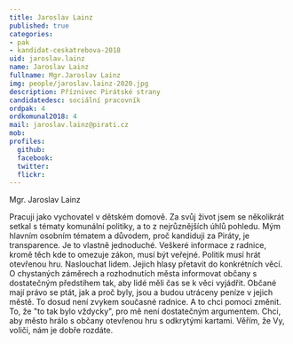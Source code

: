```yaml
---
title: Jaroslav Lainz
published: true
categories:
- pak
- kandidat-ceskatrebova-2018
uid: jaroslav.lainz
name: Jaroslav Lainz
fullname: Mgr.Jaroslav Lainz
img: people/jaroslav.lainz-2020.jpg
description: Příznivec Pirátské strany
candidatedesc: sociální pracovník
ordpak: 4
ordkomunal2018: 4
mail: jaroslav.lainz@pirati.cz
mob:
profiles:
  github:
  facebook:
  twitter:
  flickr:
---
```


Mgr. Jaroslav Lainz


Pracuji jako vychovatel v dětském domově. Za svůj život jsem se několikrát setkal s tématy komunální politiky, a to z nejrůznějších úhlů pohledu. Mým hlavním osobním tématem a důvodem, proč kandiduji za Piráty, je transparence. Je to vlastně jednoduché. Veškeré informace z radnice, kromě těch kde to omezuje zákon, musí být veřejné. Politik musí hrát otevřenou hru. Naslouchat lidem. Jejich hlasy přetavit do konkrétních věcí. O chystaných záměrech a rozhodnutích města informovat občany s dostatečným předstihem tak, aby lidé měli čas se k věci vyjádřit. Občané mají právo se ptát, jak a proč byly, jsou a budou utráceny peníze v jejich městě.
To dosud není zvykem současné radnice. A to chci pomoci změnit. To, že "to tak bylo vždycky", pro mě není dostatečným argumentem. Chci, aby město hrálo s občany otevřenou hru s odkrytými kartami. Věřím, že Vy, voliči, nám je dobře rozdáte.
